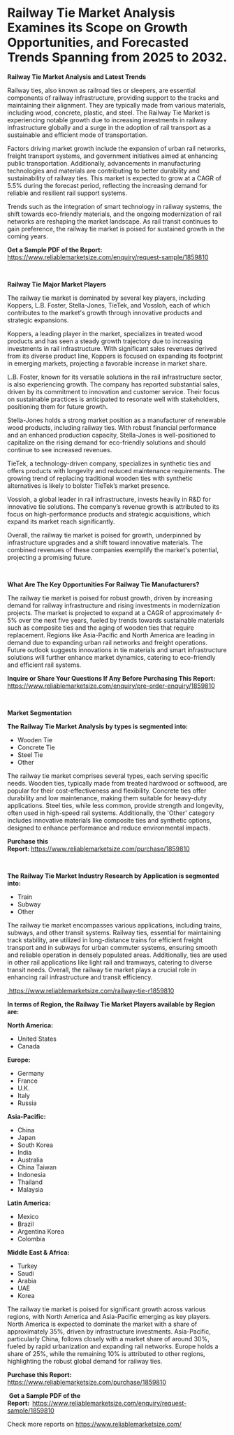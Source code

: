 <p><h1>Railway Tie Market Analysis Examines its Scope on Growth Opportunities, and Forecasted Trends Spanning from 2025 to 2032.</h1></p><p><strong>Railway Tie Market Analysis and Latest Trends</strong></p>
<p><p>Railway ties, also known as railroad ties or sleepers, are essential components of railway infrastructure, providing support to the tracks and maintaining their alignment. They are typically made from various materials, including wood, concrete, plastic, and steel. The Railway Tie Market is experiencing notable growth due to increasing investments in railway infrastructure globally and a surge in the adoption of rail transport as a sustainable and efficient mode of transportation.</p><p>Factors driving market growth include the expansion of urban rail networks, freight transport systems, and government initiatives aimed at enhancing public transportation. Additionally, advancements in manufacturing technologies and materials are contributing to better durability and sustainability of railway ties. This market is expected to grow at a CAGR of 5.5% during the forecast period, reflecting the increasing demand for reliable and resilient rail support systems. </p><p>Trends such as the integration of smart technology in railway systems, the shift towards eco-friendly materials, and the ongoing modernization of rail networks are reshaping the market landscape. As rail transit continues to gain preference, the railway tie market is poised for sustained growth in the coming years.</p></p>
<p><strong>Get a Sample PDF of the Report:&nbsp;</strong> <a href="https://www.reliablemarketsize.com/enquiry/request-sample/1859810?utm_campaign=3226&utm_medium=2&utm_source=Github&utm_content=ia&utm_term=31032025&utm_id=railway-tie">https://www.reliablemarketsize.com/enquiry/request-sample/1859810</a></p>
<p>&nbsp;</p>
<p><strong>Railway Tie Major Market Players</strong></p>
<p><p>The railway tie market is dominated by several key players, including Koppers, L.B. Foster, Stella-Jones, TieTek, and Vossloh, each of which contributes to the market's growth through innovative products and strategic expansions.</p><p>Koppers, a leading player in the market, specializes in treated wood products and has seen a steady growth trajectory due to increasing investments in rail infrastructure. With significant sales revenues derived from its diverse product line, Koppers is focused on expanding its footprint in emerging markets, projecting a favorable increase in market share.</p><p>L.B. Foster, known for its versatile solutions in the rail infrastructure sector, is also experiencing growth. The company has reported substantial sales, driven by its commitment to innovation and customer service. Their focus on sustainable practices is anticipated to resonate well with stakeholders, positioning them for future growth.</p><p>Stella-Jones holds a strong market position as a manufacturer of renewable wood products, including railway ties. With robust financial performance and an enhanced production capacity, Stella-Jones is well-positioned to capitalize on the rising demand for eco-friendly solutions and should continue to see increased revenues.</p><p>TieTek, a technology-driven company, specializes in synthetic ties and offers products with longevity and reduced maintenance requirements. The growing trend of replacing traditional wooden ties with synthetic alternatives is likely to bolster TieTek’s market presence.</p><p>Vossloh, a global leader in rail infrastructure, invests heavily in R&D for innovative tie solutions. The company’s revenue growth is attributed to its focus on high-performance products and strategic acquisitions, which expand its market reach significantly.</p><p>Overall, the railway tie market is poised for growth, underpinned by infrastructure upgrades and a shift toward innovative materials. The combined revenues of these companies exemplify the market's potential, projecting a promising future.</p></p>
<p>&nbsp;</p>
<p><strong>What Are The Key Opportunities For Railway Tie Manufacturers?</strong></p>
<p><p>The railway tie market is poised for robust growth, driven by increasing demand for railway infrastructure and rising investments in modernization projects. The market is projected to expand at a CAGR of approximately 4-5% over the next five years, fueled by trends towards sustainable materials such as composite ties and the aging of wooden ties that require replacement. Regions like Asia-Pacific and North America are leading in demand due to expanding urban rail networks and freight operations. Future outlook suggests innovations in tie materials and smart infrastructure solutions will further enhance market dynamics, catering to eco-friendly and efficient rail systems.</p></p>
<p><strong>Inquire or Share Your Questions If Any Before Purchasing This Report:</strong> <a href="https://www.reliablemarketsize.com/enquiry/pre-order-enquiry/1859810?utm_campaign=3226&utm_medium=2&utm_source=Github&utm_content=ia&utm_term=31032025&utm_id=railway-tie">https://www.reliablemarketsize.com/enquiry/pre-order-enquiry/1859810</a></p>
<p>&nbsp;</p>
<p><strong>Market Segmentation</strong></p>
<p><strong>The Railway Tie Market Analysis by types is segmented into:</strong></p>
<p><ul><li>Wooden Tie</li><li>Concrete Tie</li><li>Steel Tie</li><li>Other</li></ul></p>
<p><p>The railway tie market comprises several types, each serving specific needs. Wooden ties, typically made from treated hardwood or softwood, are popular for their cost-effectiveness and flexibility. Concrete ties offer durability and low maintenance, making them suitable for heavy-duty applications. Steel ties, while less common, provide strength and longevity, often used in high-speed rail systems. Additionally, the 'Other' category includes innovative materials like composite ties and synthetic options, designed to enhance performance and reduce environmental impacts.</p></p>
<p><strong>Purchase this Report:&nbsp;</strong><a href="https://www.reliablemarketsize.com/purchase/1859810?utm_campaign=3226&utm_medium=2&utm_source=Github&utm_content=ia&utm_term=31032025&utm_id=railway-tie">https://www.reliablemarketsize.com/purchase/1859810</a></p>
<p>&nbsp;</p>
<p><strong>The Railway Tie Market Industry Research by Application is segmented into:</strong></p>
<p><ul><li>Train</li><li>Subway</li><li>Other</li></ul></p>
<p><p>The railway tie market encompasses various applications, including trains, subways, and other transit systems. Railway ties, essential for maintaining track stability, are utilized in long-distance trains for efficient freight transport and in subways for urban commuter systems, ensuring smooth and reliable operation in densely populated areas. Additionally, ties are used in other rail applications like light rail and tramways, catering to diverse transit needs. Overall, the railway tie market plays a crucial role in enhancing rail infrastructure and transit efficiency.</p></p>
<p><a href="https://www.reliablemarketsize.com/railway-tie-r1859810?utm_campaign=3226&utm_medium=2&utm_source=Github&utm_content=ia&utm_term=31032025&utm_id=railway-tie">&nbsp;https://www.reliablemarketsize.com/railway-tie-r1859810</a></p>
<p><strong>In terms of Region, the Railway Tie Market Players available by Region are:</strong></p>
<p>
    <p> <strong> North America: </strong>
        <ul>
            <li>United States</li>
            <li>Canada</li>
        </ul>
        </p> 
    <p> <strong> Europe: </strong>
        <ul>
            <li>Germany</li>
            <li>France</li>
            <li>U.K.</li>
            <li>Italy</li>
            <li>Russia</li>
        </ul>
        </p> 
    <p> <strong> Asia-Pacific: </strong>
        <ul>
            <li>China</li>
            <li>Japan</li>
            <li>South Korea</li>
            <li>India</li>
            <li>Australia</li>
            <li>China Taiwan</li>
            <li>Indonesia</li>
            <li>Thailand</li>
            <li>Malaysia</li>
        </ul>
        </p> 
    <p> <strong> Latin America: </strong>
        <ul>
            <li>Mexico</li>
            <li>Brazil</li>
            <li>Argentina Korea</li>
            <li>Colombia</li>
        </ul>
        </p> 
    <p> <strong> Middle East & Africa: </strong>
        <ul>
            <li>Turkey</li>
            <li>Saudi</li>
            <li>Arabia</li>
            <li>UAE</li>
            <li>Korea</li>
        </ul>
    </p>
    </p>
<p><p>The railway tie market is poised for significant growth across various regions, with North America and Asia-Pacific emerging as key players. North America is expected to dominate the market with a share of approximately 35%, driven by infrastructure investments. Asia-Pacific, particularly China, follows closely with a market share of around 30%, fueled by rapid urbanization and expanding rail networks. Europe holds a share of 25%, while the remaining 10% is attributed to other regions, highlighting the robust global demand for railway ties.</p></p>
<p><strong>Purchase this Report: </strong><a href="https://www.reliablemarketsize.com/purchase/1859810?utm_campaign=3226&utm_medium=2&utm_source=Github&utm_content=ia&utm_term=31032025&utm_id=railway-tie">https://www.reliablemarketsize.com/purchase/1859810</a></p>
<p>&nbsp;<strong>Get a Sample PDF of the Report:&nbsp;&nbsp;</strong><a href="https://www.reliablemarketsize.com/enquiry/request-sample/1859810?utm_campaign=3226&utm_medium=2&utm_source=Github&utm_content=ia&utm_term=31032025&utm_id=railway-tie">https://www.reliablemarketsize.com/enquiry/request-sample/1859810</a></p>
<p><strong></strong></p>
<p>Check more reports on <a href="https://www.reliablemarketsize.com/?utm_campaign=3226&utm_medium=2&utm_source=Github&utm_content=ia&utm_term=31032025&utm_id=railway-tie">https://www.reliablemarketsize.com/</a></p>